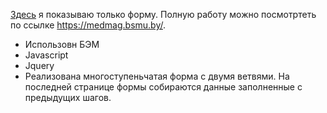 <a href="https://irenshen.github.io/medmagazin/">Здесь</a> я показываю только форму. Полную работу можно посмотртеть по ссылке https://medmag.bsmu.by/.
* Использовн БЭМ
* Javascript
* Jquery
* Реализована многоступеньчатая форма с двумя ветвями. На последней странице формы собираются данные заполненные с предыдущих шагов.
